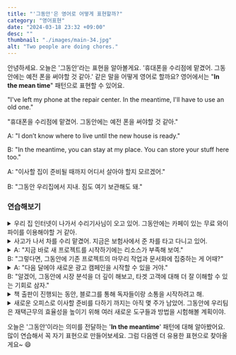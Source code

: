```yaml
---
title: "'그동안'은 영어로 어떻게 표현할까?"
category: "영어표현"
date: "2024-03-18 23:32 +09:00"
desc: ""
thumbnail: "./images/main-34.jpg"
alt: "Two people are doing chores."
---
```


안녕하세요. 오늘은 '그동안'라는 표현을 알아볼게요. '휴대폰을 수리점에 맡겼어. 그동안에는 예전 폰을 써야할 것 같아.' 같은 말을 어떻게 영어로 할까요? 영어에서는 "**In the mean time**" 패턴으로 표현할 수 있어요.

"I've left my phone at the repair center. In the meantime, I'll have to use an old one."

"휴대폰을 수리점에 맡겼어. 그동안에는 예전 폰을 써야할 것 같아."

A: "I don’t know where to live until the new house is ready."

B: "In the meantime, you can stay at my place. You can store your stuff here too."

A: "이사할 집이 준비될 때까지 어디서 살아야 할지 모르겠어."

B: "그동안 우리집에서 지내. 짐도 여기 보관해도 돼."

### 연습해보기

<details>
  <summary>우리 집 인터넷이 나가서 수리기사님이 오고 있어. 그동안에는 카페이 있는 무료 와이파이를 이용해야할 거 같아.</summary>
  <span>Our home internet is down, and a technician is coming to check it. In the meantime, We’ll have to use the free Wi-Fi at the cafe.</span>
</details>

<details>
  <summary>사고가 나서 차를 수리 맡겼어. 지금은 보험사에서 준 차를 타고 다니고 있어.</summary>
  <span>My car is being repaired due to an accident. In the meantime, I’m driving a courtesy car provided by the insurance company.</span>
</details>

<details>
  <summary>A: "지금 바로 새 프로젝트를 시작하기에는 리소스가 부족해 보여."<br>B: "그렇다면, 그동안에 기존 프로젝트의 마무리 작업과 문서화에 집중하는 게 어때?"</summary>
<span>A: "It looks like we don’t have enough resources to start a new project right now."<br>B: "Then, in the meantime, how about we focus on wrapping up and documenting existing projects?"</span>
</details>

<details>
  <summary>A: "다음 달에야 새로운 광고 캠페인을 시작할 수 있을 거야."<br>B: "알겠어, 그동안에 시장 분석을 더 깊이 해보고, 타겟 고객에 대해 더 잘 이해할 수 있는 기회로 삼자."</summary>
  <span>A: "We won’t be able to start the new ad campaign until next month."<br>
B: "Got it, in the meantime, let’s take the opportunity to do a deeper market analysis and get to know our target customers better."</span>
</details>

<details>
  <summary>책 출판이 진행되는 동안, 블로그를 통해 독자들이랑 소통을 시작하려고 해.</summary>
<span>In the meantime, while the book publishing process is underway, I'm planning to start engaging with readers through my blog.</span>
</details>

<details>
  <summary>새로운 오피스로 이사할 준비를 다하기 까지는 아직 몇 주가 남았어. 그동안에 우리팀은 재택근무의 효율성을 높이기 위해 여러 새로운 도구들과 방법을 시험해볼 계획이야.</summary>
<span>There are still a few weeks left until the preparation for moving to the new office is completed. In the meantime, our team plans to test various new tools and methods to improve the efficiency of working from home.</span>
</details>

오늘은 '그동안'이라는 의미를 전달하는 '**In the meantime**' 패턴에 대해 알아봤어요. 많이 연습해서 꼭 자기 표현으로 만들어보세요. 그럼 다음엔 더 유용한 표현으로 찾아올게요~ 😄
